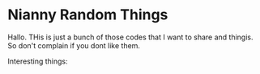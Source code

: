 # Nianny Random Things
Hallo. THis is just a bunch of those codes that I want to share and thingis.
So don't complain if you dont like them. 

Interesting things:

